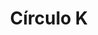 ---
title: "Círculo K"
url: /san-luis-rio-colorado/circulo-k-callejon-jalisco-y-34/
shop: comodidad
---